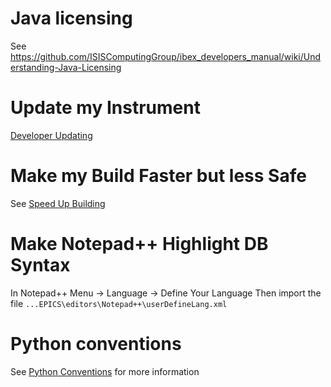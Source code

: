 # Java licensing

See https://github.com/ISISComputingGroup/ibex_developers_manual/wiki/Understanding-Java-Licensing

# Update my Instrument

[Developer Updating](Developer-Updating)

# Make my Build Faster but less Safe

See [Speed Up Building](SpeedUpBuilding)
# Make Notepad++ Highlight DB Syntax

In Notepad++ Menu -> Language -> Define Your Language
Then import the file `...EPICS\editors\Notepad++\userDefineLang.xml`

# Python conventions

See [Python Conventions](python-conventions) for more information